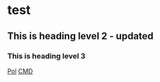 # test
## This is heading level 2 - updated
### This is heading level 3

[Pol](./pol.md)
[CMD](./cmd.sh)
